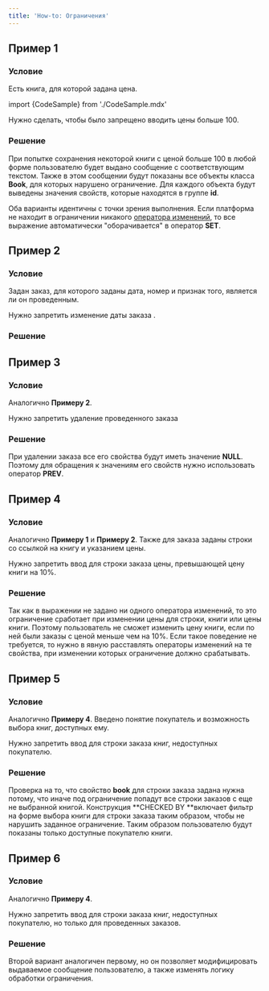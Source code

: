 ```yaml
---
title: 'How-to: Ограничения'
---
```


## Пример 1

### Условие

Есть книга, для которой задана цена.

import {CodeSample} from './CodeSample.mdx'

<CodeSample url="https://ru-documentation.lsfusion.org/sample?file=UseCaseConstraint&block=sample1"/>

Нужно сделать, чтобы было запрещено вводить цены больше 100.

### Решение

<CodeSample url="https://ru-documentation.lsfusion.org/sample?file=UseCaseConstraint&block=solution1"/>

При попытке сохранения некоторой книги с ценой больше 100 в любой форме пользователю будет выдано сообщение с соответствующим текстом. Также в этом сообщении будут показаны все объекты класса **Book**, для которых нарушено ограничение. Для каждого объекта будут выведены значения свойств, которые находятся в группе **id**.

Оба варианты идентичны с точки зрения выполнения. Если платформа не находит в ограничении никакого [оператора изменений](Change_operators_SET_CHANGED_..._.md), то все выражение автоматически "оборачивается" в оператор **SET**.

## Пример 2

### Условие

Задан заказ, для которого заданы дата, номер и признак того, является ли он проведенным.

<CodeSample url="https://ru-documentation.lsfusion.org/sample?file=UseCaseConstraint&block=sample2"/>

Нужно запретить изменение даты заказа .

### Решение

<CodeSample url="https://ru-documentation.lsfusion.org/sample?file=UseCaseConstraint&block=solution2"/>

## Пример 3

### Условие

Аналогично **Примеру 2**.

Нужно запретить удаление проведенного заказа

### Решение

<CodeSample url="https://ru-documentation.lsfusion.org/sample?file=UseCaseConstraint&block=solution3"/>

При удалении заказа все его свойства будут иметь значение **NULL**. Поэтому для обращения к значениям его свойств нужно использовать оператор **PREV**.

## Пример 4

### Условие

Аналогично **Примеру 1** и **Примеру 2**. Также для заказа заданы строки со ссылкой на книгу и указанием цены.

<CodeSample url="https://ru-documentation.lsfusion.org/sample?file=UseCaseConstraint&block=sample4"/>

Нужно запретить ввод для строки заказа цены, превышающей цену книги на 10%.

### Решение

<CodeSample url="https://ru-documentation.lsfusion.org/sample?file=UseCaseConstraint&block=solution4"/>

Так как в выражении не задано ни одного оператора изменений, то это ограничение сработает при изменении цены для строки, книги или цены книги. Поэтому пользователь не сможет изменить цену книги, если по ней были заказы с ценой меньше чем на 10%. Если такое поведение не требуется, то нужно в явную расставлять операторы изменений на те свойства, при изменении которых ограничение должно срабатывать.

## Пример 5

### Условие

Аналогично **Примеру 4**. Введено понятие покупатель и возможность выбора книг, доступных ему.

<CodeSample url="https://ru-documentation.lsfusion.org/sample?file=UseCaseConstraint&block=sample5"/>

Нужно запретить ввод для строки заказа книг, недоступных покупателю.

### Решение

<CodeSample url="https://ru-documentation.lsfusion.org/sample?file=UseCaseConstraint&block=solution5"/>

Проверка на то, что свойство **book** для строки заказа задана нужна потому, что иначе под ограничение попадут все строки заказов с еще не выбранной книгой. Конструкция **CHECKED BY **включает фильтр на форме выбора книги для строки заказа таким образом, чтобы не нарушить заданное ограничение. Таким образом пользователю будут показаны только доступные покупателю книги.

## Пример 6

### Условие

Аналогично **Примеру 4**.

Нужно запретить ввод для строки заказа книг, недоступных покупателю, но только для проведенных заказов.

### Решение

<CodeSample url="https://ru-documentation.lsfusion.org/sample?file=UseCaseConstraint&block=solution6"/>

Второй вариант аналогичен первому, но он позволяет модифицировать выдаваемое сообщение пользователю, а также изменять логику обработки ограничения.

